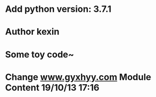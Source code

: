 # Add python version: 3.7.1
# Author kexin
# Some toy code~


# Change www.gyxhyy.com Module Content 19/10/13 17:16
